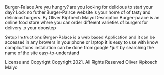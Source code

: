 Burger-Palace
Are you hungry? are you looking for delicious to start your day? Look no futher Burger-Palace website is your home of of tasty and delicious burgers.
By Oliver Kipkoech Maiyo
Description
Burger-palace is an online food store where you can order different varieties of burgers for delivery to your doorstep

Setup Instructions
Burger-Palace is a web based Application and it can be accessed in any browers in your phone or laptop
it is easy to use with know complications
installation can be done from google *just by searching the name of the site
easy-to-understand


License and Copyright
Copyright 2021. All Rights Reserved
Oliver Kipkoech Maiyo